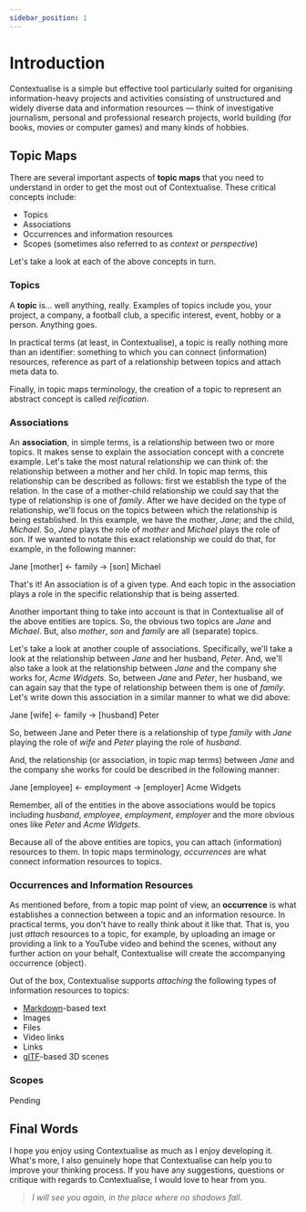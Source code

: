 ```yaml
---
sidebar_position: 1
---
```


# Introduction

Contextualise is a simple but effective tool particularly suited for organising information-heavy projects and activities consisting of unstructured and widely diverse data and information resources &mdash; think of investigative journalism, personal and professional research projects, world building (for books, movies or computer games) and many kinds of hobbies.

## Topic Maps

There are several important aspects of **topic maps** that you need to understand in order to get the most out of Contextualise. These critical concepts include:
* Topics
* Associations
* Occurrences and information resources
* Scopes (sometimes also referred to as *context* or *perspective*)

Let's take a look at each of the above concepts in turn.

### Topics

A **topic** is... well anything, really. Examples of topics include you, your project, a company, a football club, a specific interest, event, hobby or a person. Anything goes. 

In practical terms (at least, in Contextualise), a topic is really nothing more than an identifier: something to which you can connect (information) resources, reference as part of a relationship between topics and attach meta data to.

Finally, in topic maps terminology, the creation of a topic to represent an abstract concept is called *reification*. 

### Associations

An **association**, in simple terms, is a relationship between two or more topics. It makes sense to explain the association concept with a concrete example. Let's take the most natural relationship we can think of: the relationship between a mother and her child. In topic map terms, this relationship can be described as follows: first we establish the type of the relation. In the case of a mother-child relationship we could say that the type of relationship is one of *family*. After we have decided on the type of relationship, we'll focus on the topics between which the relationship is being established. In this example, we have the mother, *Jane*; and the child, *Michael*. So, *Jane* plays the role of *mother* and *Michael* plays the role of *son*. If we wanted to notate this exact relationship we could do that, for example, in the following manner:

Jane [mother] &#8592; family &#8594; [son] Michael 

That's it! An association is of a given type. And each topic in the association plays a role in the specific relationship that is being asserted.

Another important thing to take into account is that in Contextualise all of the above entities are topics. So, the obvious two topics are *Jane* and *Michael*. But, also *mother*, *son* and *family* are all (separate) topics.

Let's take a look at another couple of associations. Specifically, we'll take a look at the relationship between *Jane* and her husband, *Peter*. And, we'll also take a look at the relationship between *Jane* and the company she works for, *Acme Widgets*. So, between *Jane* and *Peter*, her husband, we can again say that the type of relationship between them is one of *family*. Let's write down this association in a similar manner to what we did above:

Jane [wife] &#8592; family &#8594; [husband] Peter

So, between Jane and Peter there is a relationship of type *family* with *Jane* playing the role of *wife* and *Peter* playing the role of *husband*.

And, the relationship (or association, in topic map terms) between *Jane* and the company she works for could be described in the following manner:

Jane [employee] &#8592; employment &#8594; [employer] Acme Widgets

Remember, all of the entities in the above associations would be topics including *husband*, *employee*, *employment*, *employer* and the more obvious ones like *Peter* and *Acme Widgets*.

Because all of the above entities are topics, you can attach (information) resources to them. In topic maps terminology, *occurrences* are what connect information resources to topics.

### Occurrences and Information Resources
As mentioned before, from a topic map point of view, an **occurrence** is what establishes a connection between a topic and an information resource. In practical terms, you don't have to really think about it like that. That is, you just *attach* resources to a topic, for example, by uploading an image or providing a link to a YouTube video and behind the scenes, without any further action on your behalf, Contextualise will create the accompanying occurrence (object).

Out of the box, Contextualise supports *attaching* the following types of information resources to topics:

* [Markdown](https://daringfireball.net/projects/markdown/syntax)-based text
* Images
* Files
* Video links
* Links
* [glTF](https://www.khronos.org/gltf/)-based 3D scenes

### Scopes

Pending

## Final Words

I hope you enjoy using Contextualise as much as I enjoy developing it. What's more, I also genuinely hope that Contextualise can help you to improve your thinking process. If you have any suggestions, questions or critique with regards to Contextualise, I would love to hear from you.

> *I will see you again, in the place where no shadows fall*.
